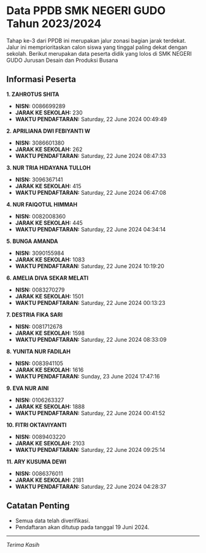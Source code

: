# Data PPDB SMK NEGERI GUDO Tahun 2023/2024
Tahap ke-3 dari PPDB ini merupakan jalur zonasi bagian jarak terdekat. Jalur ini memprioritaskan calon siswa yang tinggal paling dekat dengan sekolah.
Berikut merupakan data peserta didik yang lolos di SMK NEGERI GUDO Jurusan Desain dan Produksi Busana

## Informasi Peserta 
**1. ZAHROTUS SHITA**
- **NISN:** 0086699289
- **JARAK KE SEKOLAH:** 230
- **WAKTU PENDAFTARAN:** Saturday, 22 June 2024 00:49:49

**2. APRILIANA DWI FEBIYANTI W**
- **NISN:** 3086601380
- **JARAK KE SEKOLAH:** 262
- **WAKTU PENDAFTARAN:** Saturday, 22 June 2024 08:47:33

**3. NUR TRIA HIDAYANA TULLOH**
- **NISN:** 3096367141
- **JARAK KE SEKOLAH:** 415
- **WAKTU PENDAFTARAN:** Saturday, 22 June 2024 06:47:08

**4. NUR FAIQOTUL HIMMAH**
- **NISN:** 0082008360
- **JARAK KE SEKOLAH:** 445
- **WAKTU PENDAFTARAN:** Saturday, 22 June 2024 04:34:14

**5. BUNGA AMANDA**
- **NISN:** 3090155984
- **JARAK KE SEKOLAH:** 1083
- **WAKTU PENDAFTARAN:** Saturday, 22 June 2024 10:19:20

**6. AMELIA DIVA SEKAR MELATI**
- **NISN:** 0083270279
- **JARAK KE SEKOLAH:** 1501
- **WAKTU PENDAFTARAN:** Saturday, 22 June 2024 00:13:23

**7. DESTRIA FIKA SARI**
- **NISN:** 0081712678
- **JARAK KE SEKOLAH:** 1598
- **WAKTU PENDAFTARAN:** Saturday, 22 June 2024 08:33:09

**8. YUNITA NUR FADILAH**
- **NISN:** 0083941105
- **JARAK KE SEKOLAH:** 1616
- **WAKTU PENDAFTARAN:** Sunday, 23 June 2024 17:47:16

**9. EVA NUR AINI**
- **NISN:** 0106263327
- **JARAK KE SEKOLAH:** 1888
- **WAKTU PENDAFTARAN:** Saturday, 22 June 2024 00:41:52

**10. FITRI OKTAVIYANTI**
- **NISN:** 0089403220
- **JARAK KE SEKOLAH:** 2103
- **WAKTU PENDAFTARAN:** Saturday, 22 June 2024 09:25:14

**11. ARY KUSUMA DEWI**
- **NISN:** 0086376011
- **JARAK KE SEKOLAH:** 2181
- **WAKTU PENDAFTARAN:** Saturday, 22 June 2024 04:28:37

## Catatan Penting

- Semua data telah diverifikasi.
- Pendaftaran akan ditutup pada tanggal 19 Juni 2024.
---
_Terima Kasih_
